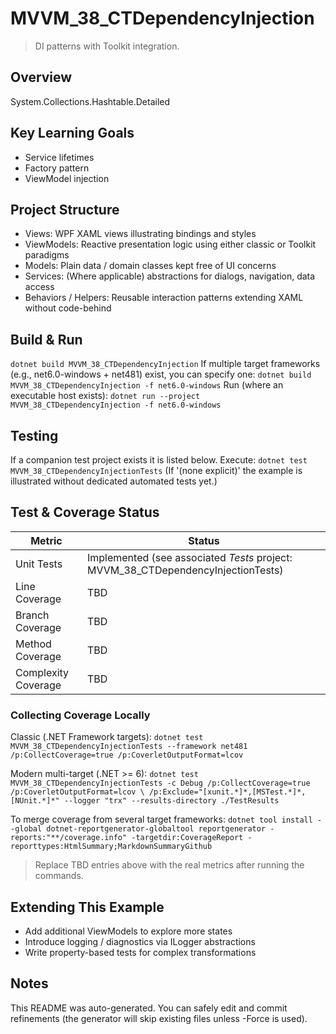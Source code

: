 ﻿# MVVM_38_CTDependencyInjection

> DI patterns with Toolkit integration.

## Overview
System.Collections.Hashtable.Detailed

## Key Learning Goals
- Service lifetimes
- Factory pattern
- ViewModel injection

## Project Structure
- Views: WPF XAML views illustrating bindings and styles
- ViewModels: Reactive presentation logic using either classic or Toolkit paradigms
- Models: Plain data / domain classes kept free of UI concerns
- Services: (Where applicable) abstractions for dialogs, navigation, data access
- Behaviors / Helpers: Reusable interaction patterns extending XAML without code-behind

## Build & Run
`
dotnet build MVVM_38_CTDependencyInjection
`
If multiple target frameworks (e.g., net6.0-windows + net481) exist, you can specify one:
`
dotnet build MVVM_38_CTDependencyInjection -f net6.0-windows
`
Run (where an executable host exists):
`
dotnet run --project MVVM_38_CTDependencyInjection -f net6.0-windows
`

## Testing
If a companion test project exists it is listed below. Execute:
`
dotnet test MVVM_38_CTDependencyInjectionTests
`
(If '(none explicit)' the example is illustrated without dedicated automated tests yet.)

## Test & Coverage Status

| Metric | Status |
|--------|--------|
| Unit Tests | Implemented (see associated *Tests* project: MVVM_38_CTDependencyInjectionTests) |
| Line Coverage | TBD |
| Branch Coverage | TBD |
| Method Coverage | TBD |
| Complexity Coverage | TBD |

### Collecting Coverage Locally

Classic (.NET Framework targets):
`
dotnet test MVVM_38_CTDependencyInjectionTests --framework net481 /p:CollectCoverage=true /p:CoverletOutputFormat=lcov
`

Modern multi-target (.NET >= 6):
`
dotnet test MVVM_38_CTDependencyInjectionTests -c Debug /p:CollectCoverage=true /p:CoverletOutputFormat=lcov \
  /p:Exclude="[xunit.*]*,[MSTest.*]*,[NUnit.*]*" --logger "trx" --results-directory ./TestResults
`

To merge coverage from several target frameworks:
`
dotnet tool install --global dotnet-reportgenerator-globaltool
reportgenerator -reports:"**/coverage.info" -targetdir:CoverageReport -reporttypes:HtmlSummary;MarkdownSummaryGithub
`

> Replace TBD entries above with the real metrics after running the commands.

## Extending This Example
- Add additional ViewModels to explore more states
- Introduce logging / diagnostics via ILogger abstractions
- Write property-based tests for complex transformations

## Notes
This README was auto-generated. You can safely edit and commit refinements (the generator will skip existing files unless -Force is used).

